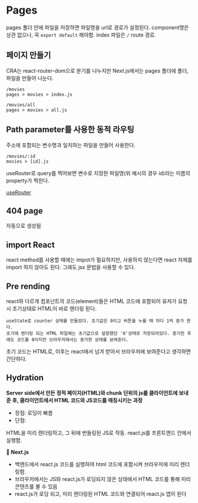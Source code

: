 # Pages

pages 폴더 안에 파일을 저장하면 파일명을 url로 경로가 설정된다. component명은 상관 없으나, 꼭 `export default` 해야함.
index 파일은 `/` route 경로.

## 페이지 만들기

CRA는 react-router-dom으로 분기를 나누지만 Next.js에서는 pages 폴더에 폴더, 파일을 만들어 나눈다.

```
/movies
pages > movies > index.js

/movies/all
pages > movies > all.js
```

## Path parameter를 사용한 동적 라우팅

주소에 포함되는 변수명과 일치하는 파일을 만들어 사용한다.

```
/movies/:id
movies > [id].js
```

useRouter로 query를 찍어보면 변수로 지정한 파일명(위 예시의 경우 id)라는 이름의 property가 찍힌다.

[useRouter](https://nextjs.org/docs/api-reference/next/router)

## 404 page

자동으로 생성됨

## import React

react method를 사용할 때에는 impot가 필요하지만, 사용하지 않는다면 react 자체를 import 하지 않아도 된다. 그래도 jsx 문법을 사용할 수 있다.

## Pre rending

react와 다르게 컴포넌트의 코드(element)들은 HTML 코드에 포함되어 유저가 요청 시 초기상태로 HTML이 바로 렌더링 된다.

```
useState로 counter 상태를 만들었다. 초기값은 0이고 버튼을 누를 때 마다 1씩 증가 한다.
초기에 렌더링 되는 HTML 파일에는 초기값으로 설정했던 '0'상태로 저장되어있다. 증가한 후에도 코드틑 0이지만 브라우저에서는 증가한 상태를 보여준다.
```

초기 코드는 HTML로, 이후는 react에서 넘겨 받아서 브라우저에 보여준다고 생각하면 간단하다.

## Hydration

**Server side에서 만든 정적 페이지(HTML)와 chunk 단위의 js를 클라이언트에 보내준 후, 클라이언트에서 HTML 코드와 JS코드를 매칭시키는 과정**

- 장점: 로딩이 빠름
- 단점:

HTML을 미리 렌더링하고, 그 뒤에 번들링된 JS로 작동.
react.js를 프론트엔드 안에서 실행함.

**🌟 Next.js**

- 백엔드에서 react.js 코드를 실행하여 html 코드에 포함시켜 브라우저에 미리 렌더링함.
- 브라우저에서는 JS와 react.js가 로딩되지 않은 상태에서 HTML 코드를 통해 미리 콘텐츠를 볼 수 있음
- react.js가 로딩 되고, 미리 렌더링된 HTML 코드와 연결되어 react.js 앱이 된다

